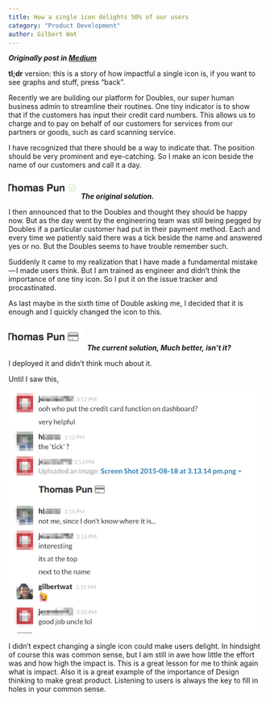 ```yaml
---
title: How a single icon delights 50% of our users
category: "Product Development"
author: Gilbert Wat
---
```

***Originally post in [Medium](https://medium.com/@gilbertwat/how-a-single-icon-delights-50-of-our-customers-249a4f254f9#.m6jjbuqsb)***

**tl;dr** version: this is a story of how impactful a single icon is, if you want to see graphs and stuff, press “back”.

Recently we are building our platform for Doubles, our super human business admin to streamline their routines. One tiny indicator is to show that if the customers has input their credit card numbers. This allows us to charge and to pay on behalf of our customers for services from our partners or goods, such as card scanning service.

I have recognized that there should be a way to indicate that. The position should be very prominent and eye-catching. So I make an icon beside the name of our customers and call it a day.


![Original Solution](/assets/images/2015-11-05-how-a-single-icon-delights/original.png)
***The original solution.***

I then announced that to the Doubles and thought they should be happy now. But as the day went by the engineering team was still being pegged by Doubles if a particular customer had put in their payment method. Each and every time we patiently said there was a tick beside the name and answered yes or no. But the Doubles seems to have trouble remember such.

Suddenly it came to my realization that I have made a fundamental mistake — I made users think. But I am trained as engineer and didn’t think the importance of one tiny icon. So I put it on the issue tracker and procastinated.

As last maybe in the sixth time of Double asking me, I decided that it is enough and I quickly changed the icon to this.

![Current Solution](/assets/images/2015-11-05-how-a-single-icon-delights/current.png)
***The current solution, Much better, isn’t it?***

I deployed it and didn’t think much about it.

Until I saw this,

![Reaction](/assets/images/2015-11-05-how-a-single-icon-delights/reaction.png)

I didn’t expect changing a single icon could make users delight. In hindsight of course this was common sense, but I am still in awe how little the effort was and how high the impact is. This is a great lesson for me to think again what is impact. Also it is a great example of the importance of Design thinking to make great product. Listening to users is always the key to fill in holes in your common sense.
